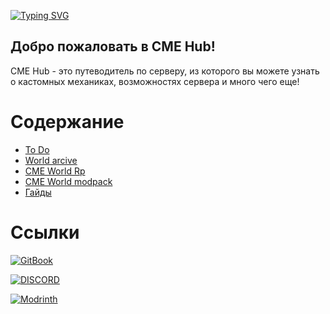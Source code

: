 [![Typing SVG](https://readme-typing-svg.demolab.com?font=Fira+Code&weight=100&pause=700&color=C400FF&center=true&vCenter=true&width=1000&lines=CME+Hub;Guides;World+archive;Modpack)](https://git.io/typing-svg)

## Добро пожаловать в CME Hub!

CME Hub - это путеводитель по серверу, из которого вы можете узнать о кастомных механиках, возможностях сервера и много чего еще!

# Содержание

- [To Do](https://github.com/Kr1sper59/CME/blob/main/To%20Do.md)
- [World arcive](https://github.com/Kr1sper59/CME-Hub/blob/main/World-archve.md)
- [CME World Rp](https://github.com/Kr1sper59/CME-Hub/blob/main/CME-World-Rp)
- [CME World modpack](https://github.com/Kr1sper59/CME-Hub/releases/tag/Modpack)
- [Гайды](https://github.com/Kr1sper59/CME-Hub/blob/main/Guides.md)


# Ссылки

[![GitBook](https://img.shields.io/badge/GitBook-%23000000.svg?style=for-the-badge&logo=gitbook&logoColor=white)](https://kr1sper.gitbook.io/cme-wiki)

[![DISCORD](https://img.shields.io/badge/Discord-5865F2?style=for-the-badge&logo=discord&logoColor=white)](https://dsc.gg/cme-world)

[![Modrinth](https://cdn.jsdelivr.net/npm/@intergrav/devins-badges@3/assets/cozy/available/modrinth_vector.svg)](https://modrinth.com/modpack/cme-world)
